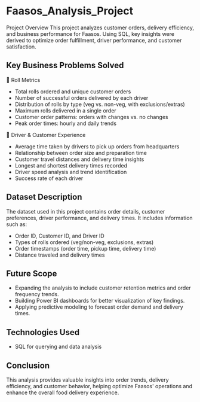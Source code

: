 # Faasos_Analysis_Project
Project Overview
This project analyzes customer orders, delivery efficiency, and business performance for Faasos. Using SQL, key insights were derived to optimize order fulfillment, driver performance, and customer satisfaction.

## Key Business Problems Solved
📌 Roll Metrics
- Total rolls ordered and unique customer orders
- Number of successful orders delivered by each driver
- Distribution of rolls by type (veg vs. non-veg, with exclusions/extras)
- Maximum rolls delivered in a single order
- Customer order patterns: orders with changes vs. no changes
- Peak order times: hourly and daily trends


📌 Driver & Customer Experience
- Average time taken by drivers to pick up orders from headquarters
- Relationship between order size and preparation time
- Customer travel distances and delivery time insights
- Longest and shortest delivery times recorded
- Driver speed analysis and trend identification
- Success rate of each driver

## Dataset Description
The dataset used in this project contains order details, customer preferences, driver performance, and delivery times.
It includes information such as:

- Order ID, Customer ID, and Driver ID
- Types of rolls ordered (veg/non-veg, exclusions, extras)
- Order timestamps (order time, pickup time, delivery time)
- Distance traveled and delivery times

## Future Scope
- Expanding the analysis to include customer retention metrics and order frequency trends.
- Building Power BI dashboards for better visualization of key findings.
- Applying predictive modeling to forecast order demand and delivery times.

## Technologies Used
- SQL for querying and data analysis

## Conclusion
This analysis provides valuable insights into order trends, delivery efficiency, and customer behavior, helping optimize Faasos' operations and enhance the overall food delivery experience.
